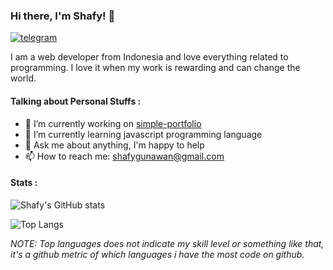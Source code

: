 ### Hi there, I'm Shafy! 👋
[![telegram](https://img.shields.io/badge/@shafygunawan-30302f?style=flat&logo=telegram)](https://t.me/shafygunawan)

I am a web developer from Indonesia and love everything related to programming. I love it when my work is rewarding and can change the world.

#### Talking about Personal Stuffs :
- 🔭 I’m currently working on [simple-portfolio](https://github.com/shafygunawan/row-finder)
- 🌱 I’m currently learning javascript programming language
- 💬 Ask me about anything, I'm happy to help
- 📫 How to reach me: shafygunawan@gmail.com

#### Stats :
![Shafy's GitHub stats](https://github-readme-stats.vercel.app/api?username=shafygunawan&show_icons=true&theme=dark)

![Top Langs](https://github-readme-stats.vercel.app/api/top-langs/?username=shafygunawan&layout=compact&theme=dark)

*NOTE: Top languages does not indicate my skill level or something like that, it's a github metric of which languages i have the most code on github.*

<!--
**shafygunawan/shafygunawan** is a ✨ _special_ ✨ repository because its `README.md` (this file) appears on your GitHub profile.

Here are some ideas to get you started:

- 🔭 I’m currently working on ...
- 🌱 I’m currently learning ...
- 👯 I’m looking to collaborate on ...
- 🤔 I’m looking for help with ...
- 💬 Ask me about ...
- 📫 How to reach me: ...
- 😄 Pronouns: ...
- ⚡ Fun fact: ...
-->
